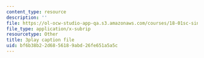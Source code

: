 ```yaml
---
content_type: resource
description: ''
file: https://ol-ocw-studio-app-qa.s3.amazonaws.com/courses/18-01sc-single-variable-calculus-fall-2010/bf6b38b22d6856189abd26fe651a5a5c_bo8SFHppXZk.vtt
file_type: application/x-subrip
resourcetype: Other
title: 3play caption file
uid: bf6b38b2-2d68-5618-9abd-26fe651a5a5c
---
```

